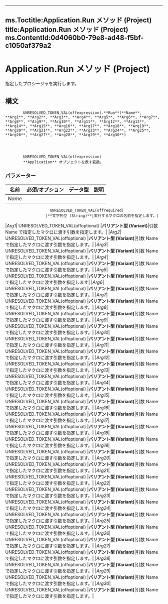 

---
ms.Toctitle:Application.Run メソッド (Project)
title:Application.Run メソッド (Project)
ms.ContentId:0d4060b0-79e8-ad48-f5bf-c1050af379a2
---
# Application.Run メソッド (Project)




指定したプロシージャを実行します。

## 構文

            UNRESOLVED_TOKEN_VAL(offexpression).**Run**(**Name**, **Arg1**, **Arg2**, **Arg3**, **Arg4**, **Arg5**, **Arg6**, **Arg7**, **Arg8**, **Arg9**, **Arg10**, **Arg11**, **Arg12**, **Arg13**, **Arg14**, **Arg15**, **Arg16**, **Arg17**, **Arg18**, **Arg19**, **Arg20**, **Arg21**, **Arg22**, **Arg23**, **Arg24**, **Arg25**, **Arg26**, **Arg27**, **Arg28**, **Arg29**, **Arg30**)




            UNRESOLVED_TOKEN_VAL(offexpression)
            **Application** オブジェクトを表す変数。

### パラメーター

|**名前**|**必須/オプション**|**データ型**|**説明**|
|---|---|---|---|
|*Name*|
                        UNRESOLVED_TOKEN_VAL(offrequired)
                      |**文字列型 (String)**|実行するマクロの名前を指定します。|
|*Arg1*|
                        UNRESOLVED_TOKEN_VAL(offoptional)
                      |**バリアント型 (Variant)**|引数 Name で指定したマクロに渡す引数を指定します。|
|*Arg2*|
                        UNRESOLVED_TOKEN_VAL(offoptional)
                      |**バリアント型 (Variant)**|引数 Name で指定したマクロに渡す引数を指定します。|
|*Arg3*|
                        UNRESOLVED_TOKEN_VAL(offoptional)
                      |**バリアント型 (Variant)**|引数 Name で指定したマクロに渡す引数を指定します。|
|*Arg4*|
                        UNRESOLVED_TOKEN_VAL(offoptional)
                      |**バリアント型 (Variant)**|引数 Name で指定したマクロに渡す引数を指定します。|
|*Arg5*|
                        UNRESOLVED_TOKEN_VAL(offoptional)
                      |**バリアント型 (Variant)**|引数 Name で指定したマクロに渡す引数を指定します|
|*Arg6*|
                        UNRESOLVED_TOKEN_VAL(offoptional)
                      |**バリアント型 (Variant)**|引数 Name で指定したマクロに渡す引数を指定します。|
|*Arg7*|
                        UNRESOLVED_TOKEN_VAL(offoptional)
                      |**バリアント型 (Variant)**|引数 Name で指定したマクロに渡す引数を指定します。|
|*Arg8*|
                        UNRESOLVED_TOKEN_VAL(offoptional)
                      |**バリアント型 (Variant)**|引数 Name で指定したマクロに渡す引数を指定します。|
|*Arg9*|
                        UNRESOLVED_TOKEN_VAL(offoptional)
                      |**バリアント型 (Variant)**|引数 Name で指定したマクロに渡す引数を指定します。|
|*Arg10*|
                        UNRESOLVED_TOKEN_VAL(offoptional)
                      |**バリアント型 (Variant)**|引数 Name で指定したマクロに渡す引数を指定します。|
|*Arg11*|
                        UNRESOLVED_TOKEN_VAL(offoptional)
                      |**バリアント型 (Variant)**|引数 Name で指定したマクロに渡す引数を指定します。|
|*Arg12*|
                        UNRESOLVED_TOKEN_VAL(offoptional)
                      |**バリアント型 (Variant)**|引数 Name で指定したマクロに渡す引数を指定します。|
|*Arg13*|
                        UNRESOLVED_TOKEN_VAL(offoptional)
                      |**バリアント型 (Variant)**|引数 Name で指定したマクロに渡す引数を指定します。|
|*Arg14*|
                        UNRESOLVED_TOKEN_VAL(offoptional)
                      |**バリアント型 (Variant)**|引数 Name で指定したマクロに渡す引数を指定します。|
|*Arg15*|
                        UNRESOLVED_TOKEN_VAL(offoptional)
                      |**バリアント型 (Variant)**|引数 Name で指定したマクロに渡す引数を指定します。|
|*Arg16*|
                        UNRESOLVED_TOKEN_VAL(offoptional)
                      |**バリアント型 (Variant)**|引数 Name で指定したマクロに渡す引数を指定します。|
|*Arg17*|
                        UNRESOLVED_TOKEN_VAL(offoptional)
                      |**バリアント型 (Variant)**|引数 Name で指定したマクロに渡す引数を指定します。|
|*Arg18*|
                        UNRESOLVED_TOKEN_VAL(offoptional)
                      |**バリアント型 (Variant)**|引数 Name で指定したマクロに渡す引数を指定します。|
|*Arg19*|
                        UNRESOLVED_TOKEN_VAL(offoptional)
                      |**バリアント型 (Variant)**|引数 Name で指定したマクロに渡す引数を指定します。|
|*Arg20*|
                        UNRESOLVED_TOKEN_VAL(offoptional)
                      |**バリアント型 (Variant)**|引数 Name で指定したマクロに渡す引数を指定します。|
|*Arg21*|
                        UNRESOLVED_TOKEN_VAL(offoptional)
                      |**バリアント型 (Variant)**|引数 Name で指定したマクロに渡す引数を指定します。|
|*Arg22*|
                        UNRESOLVED_TOKEN_VAL(offoptional)
                      |**バリアント型 (Variant)**|引数 Name で指定したマクロに渡す引数を指定します。|
|*Arg23*|
                        UNRESOLVED_TOKEN_VAL(offoptional)
                      |**バリアント型 (Variant)**|引数 Name で指定したマクロに渡す引数を指定します。|
|*Arg24*|
                        UNRESOLVED_TOKEN_VAL(offoptional)
                      |**バリアント型 (Variant)**|引数 Name で指定したマクロに渡す引数を指定します。|
|*Arg25*|
                        UNRESOLVED_TOKEN_VAL(offoptional)
                      |**バリアント型 (Variant)**|引数 Name で指定したマクロに渡す引数を指定します。|
|*Arg26*|
                        UNRESOLVED_TOKEN_VAL(offoptional)
                      |**バリアント型 (Variant)**|引数 Name で指定したマクロに渡す引数を指定します。|
|*Arg27*|
                        UNRESOLVED_TOKEN_VAL(offoptional)
                      |**バリアント型 (Variant)**|引数 Name で指定したマクロに渡す引数を指定します。|
|*Arg28*|
                        UNRESOLVED_TOKEN_VAL(offoptional)
                      |**バリアント型 (Variant)**|引数 Name で指定したマクロに渡す引数を指定します。|
|*Arg29*|
                        UNRESOLVED_TOKEN_VAL(offoptional)
                      |**バリアント型 (Variant)**|引数 Name で指定したマクロに渡す引数を指定します。|
|*Arg30*|
                        UNRESOLVED_TOKEN_VAL(offoptional)
                      |**バリアント型 (Variant)**|引数 Name で指定したマクロに渡す引数を指定します。|






